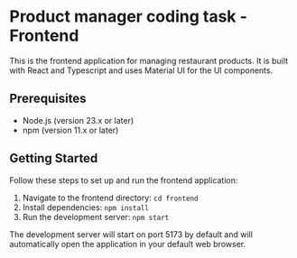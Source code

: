 # Product manager coding task - Frontend 

This is the frontend application for managing restaurant products. It is built with React and Typescript and uses Material UI for the UI components.

## Prerequisites

* Node.js (version 23.x or later)
* npm (version 11.x or later)

## Getting Started

Follow these steps to set up and run the frontend application:

1. Navigate to the frontend directory: `cd frontend`
2. Install dependencies: `npm install`
3. Run the development server: `npm start`

The development server will start on port 5173 by default and will automatically open the application in your default web browser.